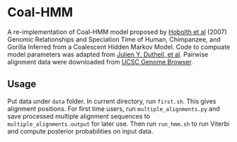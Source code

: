 # Coal-HMM
A re-implementation of Coal-HMM model proposed by [Hobolth et al](https://doi.org/10.1371/journal.pgen.0030007) (2007) Genomic Relationships and Speciation Time of Human, Chimpanzee, and Gorilla Inferred from a Coalescent Hidden Markov Model. Code to compuate model parameters was adapted from [Julien Y. Dutheil, et al](https://doi.org/10.1534/genetics.109.103010). Pairwise alignment data were downloaded from [UCSC Genome Browser](https://hgdownload.soe.ucsc.edu/downloads.html).

## Usage
Put data under `data` folder. In current directory, run `first.sh`. This gives alignment positions. For first time users, run `multiple_alignments.py` and save processed multiple alignment sequences to `multiple_alignments.output` for later use. Then run `run_hmm.sh` to run Viterbi and compute posterior probabilities on input data.
